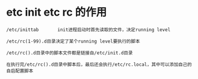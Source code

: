 # etc init  etc rc 的作用


```text
/etc/inittab       init进程启动时首先读取的文件，决定running level

/etc/rc(1-99).d目录决定了某个running level要执行的脚本

/etc/rc().d目录中的脚本文件都是链接自/etc/init.d目录

在执行完/etc/rc().d目录中脚本后，最后还会执行/etc/rc.local，其中可以添加自己的自启配置脚本
```